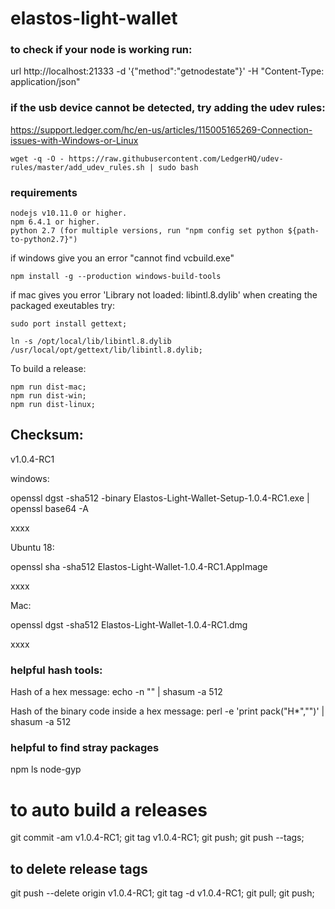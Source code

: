 # elastos-light-wallet

### to check if your node is working run:

url http://localhost:21333 -d '{"method":"getnodestate"}' -H "Content-Type: application/json"

### if the usb device cannot be detected, try adding the udev rules:
https://support.ledger.com/hc/en-us/articles/115005165269-Connection-issues-with-Windows-or-Linux

```
wget -q -O - https://raw.githubusercontent.com/LedgerHQ/udev-rules/master/add_udev_rules.sh | sudo bash
```


### requirements

```
nodejs v10.11.0 or higher.
npm 6.4.1 or higher.
python 2.7 (for multiple versions, run "npm config set python ${path-to-python2.7}")
```

if windows give you an error "cannot find vcbuild.exe"

```
npm install -g --production windows-build-tools
```

if mac gives you error 'Library not loaded: libintl.8.dylib' when creating the packaged exeutables try:

```
sudo port install gettext;

ln -s /opt/local/lib/libintl.8.dylib /usr/local/opt/gettext/lib/libintl.8.dylib;
```

To build a release:
```
npm run dist-mac;
npm run dist-win;
npm run dist-linux;
```


## Checksum:
  v1.0.4-RC1

  windows:

  openssl dgst -sha512 -binary Elastos-Light-Wallet-Setup-1.0.4-RC1.exe | openssl base64 -A

  xxxx

  Ubuntu 18:

  openssl sha -sha512 Elastos-Light-Wallet-1.0.4-RC1.AppImage

  xxxx

  Mac:

  openssl dgst -sha512 Elastos-Light-Wallet-1.0.4-RC1.dmg

  xxxx


### helpful hash tools:
Hash of a hex message:
echo -n "<hex>" | shasum -a 512

Hash of the binary code inside a hex message:
perl -e 'print pack("H*","<hex>")' | shasum -a 512

### helpful to find stray packages

npm ls node-gyp


# to auto build a releases
  git commit -am v1.0.4-RC1;
  git tag v1.0.4-RC1;
  git push;
  git push --tags;

## to delete release tags
  git push --delete origin v1.0.4-RC1;
  git tag -d v1.0.4-RC1;
  git pull;
  git push;
